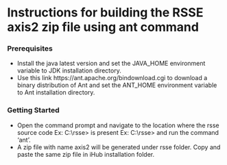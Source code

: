 <h1>Instructions for building the RSSE axis2 zip file using ant command</h1>

<h3>Prerequisites</h3> 

<ul>
<li>Install the java latest version and set the JAVA_HOME environment variable to JDK installation directory.</li>
<li>Use this link https://ant.apache.org/bindownload.cgi to download a binary distribution of Ant and set the ANT_HOME environment variable to Ant installation directory.</li>
</ul>

<h3>Getting Started</h3>

<ul>
<li>Open the command prompt and navigate to the location where the rsse source code Ex: C:\rsse> is present Ex: C:\rsse> and run the command ‘ant’.</li>
<li>A zip file with name axis2 will be generated under rsse folder. Copy and paste the same zip file in iHub installation folder.</li>
</ul>

